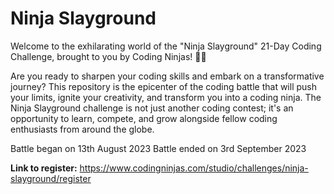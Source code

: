 # Ninja Slayground
Welcome to the exhilarating world of the "Ninja Slayground" 21-Day Coding Challenge, brought to you by Coding Ninjas! 🥋🚀

Are you ready to sharpen your coding skills and embark on a transformative journey? This repository is the epicenter of the coding battle that will push your limits, ignite your creativity, and transform you into a coding ninja. The Ninja Slayground challenge is not just another coding contest; it's an opportunity to learn, compete, and grow alongside fellow coding enthusiasts from around the globe.

Battle began on 13th August 2023
Battle ended on 3rd September 2023

**Link to register:** https://www.codingninjas.com/studio/challenges/ninja-slayground/register
 

